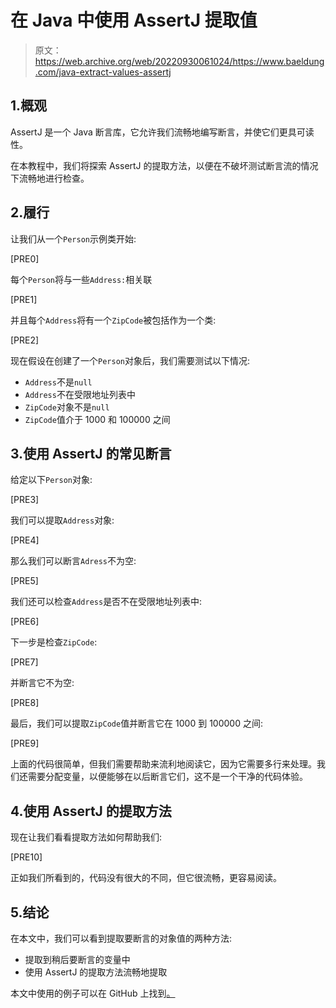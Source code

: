 # 在 Java 中使用 AssertJ 提取值

> 原文：<https://web.archive.org/web/20220930061024/https://www.baeldung.com/java-extract-values-assertj>

## 1.概观

AssertJ 是一个 Java 断言库，它允许我们流畅地编写断言，并使它们更具可读性。

在本教程中，我们将探索 AssertJ 的提取方法，以便在不破坏测试断言流的情况下流畅地进行检查。

## 2.履行

让我们从一个`Person`示例类开始:

[PRE0]

每个`Person`将与一些`Address:`相关联

[PRE1]

并且每个`Address`将有一个`ZipCode`被包括作为一个类:

[PRE2]

现在假设在创建了一个`Person`对象后，我们需要测试以下情况:

*   `Address`不是`null`
*   `Address`不在受限地址列表中
*   `ZipCode`对象不是`null`
*   `ZipCode`值介于 1000 和 100000 之间

## 3.使用 AssertJ 的常见断言

给定以下`Person`对象:

[PRE3]

我们可以提取`Address`对象:

[PRE4]

那么我们可以断言`Adress`不为空:

[PRE5]

我们还可以检查`Address`是否不在受限地址列表中:

[PRE6]

下一步是检查`ZipCode`:

[PRE7]

并断言它不为空:

[PRE8]

最后，我们可以提取`ZipCode`值并断言它在 1000 到 100000 之间:

[PRE9]

上面的代码很简单，但我们需要帮助来流利地阅读它，因为它需要多行来处理。我们还需要分配变量，以便能够在以后断言它们，这不是一个干净的代码体验。

## 4.使用 AssertJ 的提取方法

现在让我们看看提取方法如何帮助我们:

[PRE10]

正如我们所看到的，代码没有很大的不同，但它很流畅，更容易阅读。

## 5.结论

在本文中，我们可以看到提取要断言的对象值的两种方法:

*   提取到稍后要断言的变量中
*   使用 AssertJ 的提取方法流畅地提取

本文中使用的例子可以在 GitHub 上找到[。](https://web.archive.org/web/20221218212940/https://github.com/eugenp/tutorials/tree/master/testing-modules/assertion-libraries)